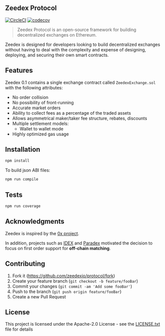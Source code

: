 ## Zeedex Protocol

[![CircleCI](https://circleci.com/gh/ZeedexProtocol/protocol/tree/master.svg?style=svg)](https://circleci.com/gh/ZeedexProtocol/protocol/tree/master)
[![codecov](https://codecov.io/gh/ZeedexProtocol/protocol/branch/master/graph/badge.svg)](https://codecov.io/gh/ZeedexProtocol/protocol)


> Zeedex Protocol is an open-source framework for building decentralized exchanges on Ethereum.



Zeedex is designed for developers looking to build decentralized exchanges without having to deal with the complexity and expense of designing, deploying, and securing their own smart contracts.

## Features

Zeedex 0.1 contains a single exchange contract called `ZeedexExchange.sol` with the following attributes:

* No order collision
* No possibility of front-running
* Accurate market orders
* Ability to collect fees as a percentage of the traded assets
* Allows asymmetrical maker/taker fee structure, rebates, discounts
* Multiple settlement models:
  * Wallet to wallet mode
* Highly optimized gas usage

## Installation

```bash
npm install
```
To build json ABI files:

```bash
npm run compile
```

## Tests

```bash
npm run coverage
```

## Acknowledgments

Zeedex is inspired by the [0x project](https://github.com/0xProject).

In addition, projects such as [IDEX](https://github.com/AuroraDAO/idex) and [Paradex](https://github.com/ParadexRelayer) motivated the decision to focus on first order support for **off-chain matching**.


## Contributing

1. Fork it (<https://github.com/zeedexio/protocol/fork>)
2. Create your feature branch (`git checkout -b feature/fooBar`)
3. Commit your changes (`git commit -am 'Add some fooBar'`)
4. Push to the branch (`git push origin feature/fooBar`)
5. Create a new Pull Request

## License

This project is licensed under the Apache-2.0 License - see the [LICENSE.txt](LICENSE.txt) file for details
